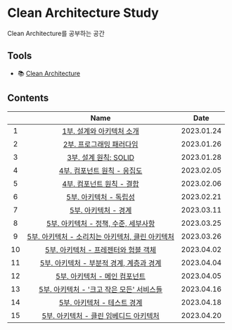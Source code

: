 # Clean Architecture Study

Clean Architecture를 공부하는 공간

## Tools

- 📚 [Clean Architecture](https://ebook.insightbook.co.kr/book/69)

## Contents

|       | Name | Date |
| :---: | :---: | :---: |
| 1 | [1부. 설계와 아키텍처 소개](https://github.com/cskime/clean-architecture-study/blob/main/01-architecture-overview.md) | 2023.01.24 |
| 2 | [2부. 프로그래밍 패러다임](https://github.com/cskime/clean-architecture-study/blob/main/02-paradigm-overview.md) | 2023.01.26 |
| 3 | [3부. 설계 원칙: SOLID](https://github.com/cskime/clean-architecture-study/blob/main/03-SOLID.md) | 2023.01.28 |
| 4 | [4부. 컴포넌트 원칙 - 응집도](https://github.com/cskime/clean-architecture-study/blob/main/04-component-principle-cohesion.md) | 2023.02.05 |
| 5 | [4부. 컴포넌트 원칙 - 결합](https://github.com/cskime/clean-architecture-study/blob/main/04-component-principle-combine.md) | 2023.02.06 |
| 6 | [5부. 아키텍처 - 독립성](https://github.com/cskime/clean-architecture-study/blob/main/05-architecture-independency.md) | 2023.02.21 |
| 7 | [5부. 아키텍처 - 경계](https://github.com/cskime/clean-architecture-study/blob/main/05-architecture-boundary.md) | 2023.03.11 |
| 8 | [5부. 아키텍처 - 정책, 수준, 세부사항](https://github.com/cskime/clean-architecture-study/blob/main/05-architecture-policy-level-business-rule.md) | 2023.03.25 |
| 9 | [5부. 아키텍처 - 소리치는 아키텍처, 클린 아키텍처](https://github.com/cskime/clean-architecture-study/blob/main/05-architecture-clean-architecture.md) | 2023.03.26 |
| 10 | [5부. 아키텍처 - 프레젠터와 험블 객체](https://github.com/cskime/clean-architecture-study/blob/main/05-architecture-humble.md) | 2023.04.02 |
| 11 | [5부. 아키텍처 - 부분적 경계, 계층과 경계](https://github.com/cskime/clean-architecture-study/blob/main/05-architecture-level-boundary.md) | 2023.04.04 |
| 12 | [5부. 아키텍처 - 메인 컴포넌트](https://github.com/cskime/clean-architecture-study/blob/main/05-architecture-main-component.md) | 2023.04.05 |
| 13 | [5부. 아키텍처 - '크고 작은 모든' 서비스들](https://github.com/cskime/clean-architecture-study/blob/main/05-architecture-service.md) | 2023.04.16 |
| 14 | [5부. 아키텍처 - 테스트 경계](https://github.com/cskime/clean-architecture-study/blob/main/05-architecture-test-boundary.md) | 2023.04.18 |
| 15 | [5부. 아키텍처 - 클린 임베디드 아키텍처](https://github.com/cskime/clean-architecture-study/blob/main/05-architecture-clean-embeded-architecture.md) | 2023.04.20 |